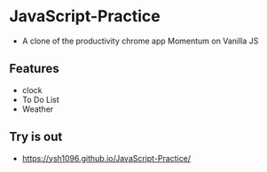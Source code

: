 # JavaScript-Practice

- A clone of the productivity chrome app Momentum on Vanilla JS

## Features
- clock
- To Do List
- Weather

## Try is out
- https://ysh1096.github.io/JavaScript-Practice/
